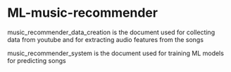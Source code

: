 # ML-music-recommender

music_recommender_data_creation is the document used for collecting data from youtube and for extracting audio features from the songs 

music_recommender_system is the document used for training ML models for predicting songs
